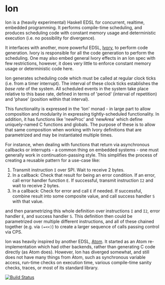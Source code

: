 # Ion

Ion is a (heavily experimental) Haskell EDSL for concurrent, realtime,
embedded programming.  It performs compile-time scheduling, and
produces scheduling code with constant memory usage and deterministic
execution (i.e. no possibility for divergence).

It interfaces with another, more powerful EDSL,
[Ivory](http://ivorylang.org/), to perform code generation.  Ivory is
responsible for all the code generation to perform the scheduling.
One may also embed general Ivory effects in an Ion spec with few
restrictions, however, it does very little to enforce constant memory
usage or deterministic code here.

Ion generates scheduling code which must be called at regular clock
ticks (i.e. from a timer interrupt).  The interval of these clock
ticks establishes the *base rate* of the system.  All scheduled events
in the system take place relative to this base rate, defined in terms
of 'period' (interval of repetition) and 'phase' (position within that
interval).

This functionality is expressed in the 'Ion' monad - in large part to
allow composition and modularity in expressing tightly-scheduled
functionality.  In addition, it has functions like 'newProc' and
'newArea' which define uniquely-named C functions and globals.  The
purpose of these is to allow that same composition when working with
Ivory definitions that are parametrized and may be instantiated
multiple times.

For instance, when dealing with functions that return via asynchronous
callbacks or interrupts - a common thing on embedded systems - one
must generally work in continuation-passing style.  This simplifies
the process of creating a reusable pattern for a use-case like:

1. Transmit instruction `I` over SPI. Wait to receive 2 bytes.
2. In a callback: Check that result for being an error condition.  If
an error, call error handler function `E`.  If successful, transmit
instruction `I2` and wait to receive 2 bytes.
3. In a callback: Check for error and call `E` if needed.  If successful,
combine result into some composite value, and call success handler `S`
with that value.

and then parametrizing this whole definition over instructions `I` and
`I2`, error handler `E`, and success handler `S`.  This definition
then could be parametrized over multiple different instructions, and
all of these chained together (e.g. via `(=<<)`) to create a larger
sequence of calls passing control via CPS.

Ion was heavily inspired by another EDSL,
[Atom](https://hackage.haskell.org/package/atom). It started as an
Atom re-implementation which had other backends, rather than
generating C code directly (as Atom does).  However, Ion has diverged
somewhat, and still does not have many things from Atom, such as
synchronous variable access, run-time checks on execution time,
various compile-time sanity checks, traces, or most of its standard
library.

[![Build Status](https://travis-ci.org/HaskellEmbedded/ion.svg?branch=master)](https://travis-ci.org/HaskellEmbedded/ion)
